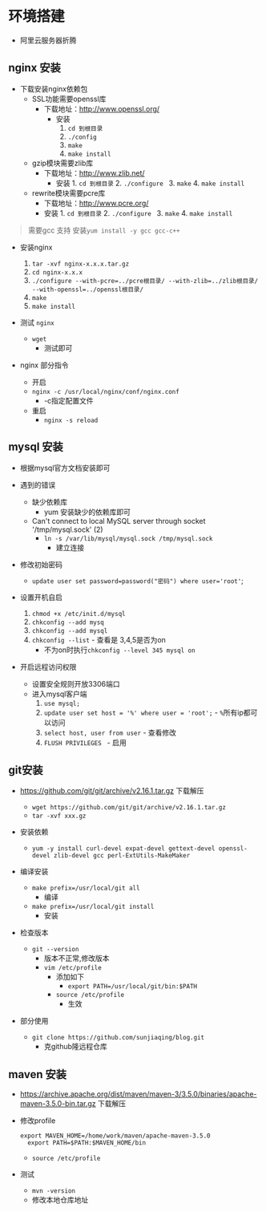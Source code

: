 # 环境搭建
- 阿里云服务器折腾
## nginx 安装
- 下载安装nginx依赖包
  - SSL功能需要openssl库
    - 下载地址：http://www.openssl.org/
      - 安装
         1. `cd 到根目录`
         2. `./config`
         3. `make`
         4. `make install`
  - gzip模块需要zlib库
    - 下载地址：http://www.zlib.net/
      - 安装
            1. `cd 到根目录`
            2. `./configure `
            3. `make`
            4. `make install`
  - rewrite模块需要pcre库
    - 下载地址：http://www.pcre.org/
    - 安装
          1. `cd 到根目录`
          2. `./configure `
          3. `make`
          4. `make install`
> 需要gcc 支持   安装`yum install -y gcc gcc-c++`
- 安装nginx
    1. `tar -xvf nginx-x.x.x.tar.gz`
    2. `cd nginx-x.x.x`
    3. `./configure --with-pcre=../pcre根目录/ --with-zlib=../zlib根目录/ --with-openssl=../openssl根目录/`
    4. `make`
    5. `make install`
- 测试 `nginx`
  - `wget`
    - 测试即可

- nginx 部分指令
  -  开启
    - `nginx -c /usr/local/nginx/conf/nginx.conf`
      - -c指定配置文件
  - 重启
    - `nginx -s reload`


## mysql 安装

- 根据mysql官方文档安装即可

- 遇到的错误
  - 缺少依赖库
    - yum 安装缺少的依赖库即可
  - Can't connect to local MySQL server through socket '/tmp/mysql.sock' (2)
    - `ln -s /var/lib/mysql/mysql.sock /tmp/mysql.sock`
      - 建立连接
- 修改初始密码
  - `update user set password=password("密码") where user='root'`;

- 设置开机自启
    1.  `chmod +x /etc/init.d/mysql`
    2. `chkconfig --add mysq`
    3. `chkconfig --add mysql`
    4. `chkconfig --list`
      - 查看是 3,4,5是否为on
        - 不为on时执行`chkconfig --level 345 mysql on`

- 开启远程访问权限
  - 设置安全规则开放3306端口
  - 进入mysql客户端
      1. `use mysql;`
      2. `update user set host = '%' where user = 'root';`
        - `%`所有ip都可以访问
      3. `select host, user from user`
        - 查看修改
      4. `FLUSH PRIVILEGES `
        - 启用

## git安装
- https://github.com/git/git/archive/v2.16.1.tar.gz 下载解压
  - `wget https://github.com/git/git/archive/v2.16.1.tar.gz`
  - `tar -xvf xxx.gz`
- 安装依赖
  - `yum -y install curl-devel expat-devel gettext-devel openssl-devel zlib-devel gcc perl-ExtUtils-MakeMaker`

- 编译安装
  - `make prefix=/usr/local/git all`
    - 编译
  - `make prefix=/usr/local/git install`
    - 安装
- 检查版本
  - `git --version`
    - 版本不正常,修改版本
    - `vim /etc/profile`
      - 添加如下
        - `export PATH=/usr/local/git/bin:$PATH`
      - `source /etc/profile`
        - 生效

- 部分使用
  - `git clone https://github.com/sunjiaqing/blog.git`
    - 克github隆远程仓库

## maven 安装
-  https://archive.apache.org/dist/maven/maven-3/3.5.0/binaries/apache-maven-3.5.0-bin.tar.gz 下载解压

- 修改profile
  ```
  export MAVEN_HOME=/home/work/maven/apache-maven-3.5.0
    export PATH=$PATH:$MAVEN_HOME/bin
  ```
  - `source /etc/profile`

- 测试
  - `mvn -version`
  - 修改本地仓库地址



